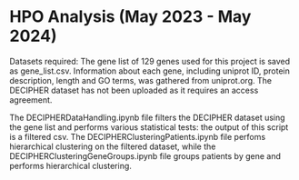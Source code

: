 # HPO Analysis (May 2023 - May 2024)
Datasets required: The gene list of 129 genes used for this project is saved as gene_list.csv. Information about each gene, including uniprot ID, protein description, length and GO terms, was gathered from uniprot.org. The DECIPHER dataset has not been uploaded as it requires an access agreement.

The DECIPHERDataHandling.ipynb file filters the DECIPHER dataset using the gene list and performs various statistical tests: the output of this script is a filtered csv. The DECIPHERClusteringPatients.ipynb file perfoms hierarchical clustering on the filtered dataset, while the DECIPHERClusteringGeneGroups.ipynb file groups patients by gene and performs hierarchical clustering.

